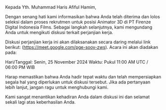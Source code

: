 Kepada Yth. Muhammad Haris Afiful Hamim,

Dengan senang hati kami informasikan bahwa Anda telah diterima dan lolos seleksi dalam proses rekrutmen untuk posisi Animator 3D di PT Firenze Digital Indonesia Films. Sebagai langkah selanjutnya, kami mengundang Anda untuk mengikuti diskusi terkait perjanjian kerja.

Diskusi perjanjian kerja ini akan dilaksanakan secara daring melalui link berikut: (https://meet.google.com/pge-soov-zws). Acara ini akan diadakan pada:

Hari/Tanggal: Senin, 25 November 2024
Waktu: Pukul 11:00 AM UTC / 06:00 PM WIB

Harap memastikan bahwa Anda hadir tepat waktu dan telah mempersiapkan segala hal yang diperlukan untuk diskusi tersebut. Jika ada pertanyaan lebih lanjut, jangan ragu untuk menghubungi kami.

Kami sangat menantikan kehadiran Anda dalam diskusi ini dan selamat sekali lagi atas keberhasilan Anda.
